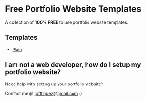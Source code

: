 # Free Portfolio Website Templates

A collection of **100% FREE** to use portfolio website templates.

## Templates

- [Plain](https://freefolio-plain.surge.sh)

## I am not a web developer, how do I setup my portfolio website?

Need help with setting up your portfolio website?

Contact me @ jofftiquez@gmail.com :)
